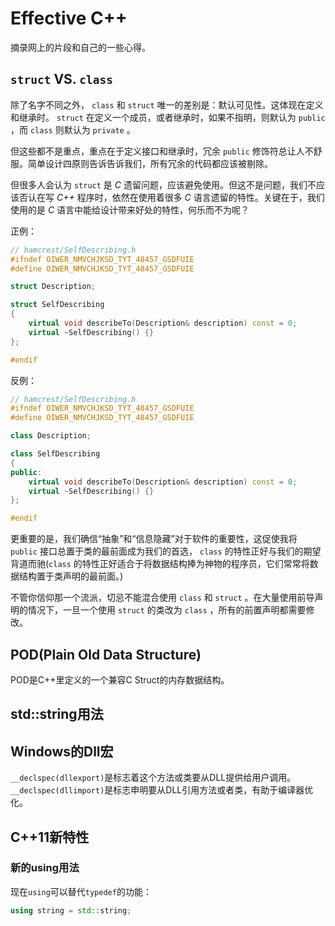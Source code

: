 # Effective C++

摘录网上的片段和自己的一些心得。

## `struct` VS. `class`

除了名字不同之外， `class` 和 `struct` 唯一的差别是：默认可见性。这体现在定义和继承时。 `struct` 在定义一个成员，或者继承时，如果不指明，则默认为 `public` ，而 `class` 则默认为 `private` 。

但这些都不是重点，重点在于定义接口和继承时，冗余 `public` 修饰符总让人不舒服。简单设计四原则告诉告诉我们，所有冗余的代码都应该被剔除。

但很多人会认为 `struct` 是 *C* 遗留问题，应该避免使用。但这不是问题，我们不应该否认在写 *C++* 程序时，依然在使用着很多 *C* 语言遗留的特性。关键在于，我们使用的是 *C* 语言中能给设计带来好处的特性，何乐而不为呢？

正例：

```c++
// hamcrest/SelfDescribing.h
#ifndef OIWER_NMVCHJKSD_TYT_48457_GSDFUIE
#define OIWER_NMVCHJKSD_TYT_48457_GSDFUIE

struct Description;

struct SelfDescribing
{
    virtual void describeTo(Description& description) const = 0;
    virtual ~SelfDescribing() {}
};

#endif
```

反例：

```c++
// hamcrest/SelfDescribing.h
#ifndef OIWER_NMVCHJKSD_TYT_48457_GSDFUIE
#define OIWER_NMVCHJKSD_TYT_48457_GSDFUIE

class Description;

class SelfDescribing
{
public:
    virtual void describeTo(Description& description) const = 0;
    virtual ~SelfDescribing() {}
};

#endif
```

更重要的是，我们确信“抽象”和“信息隐藏”对于软件的重要性，这促使我将 `public` 接口总置于类的最前面成为我们的首选， `class` 的特性正好与我们的期望背道而驰(`class` 的特性正好适合于将数据结构捧为神物的程序员，它们常常将数据结构置于类声明的最前面。)

不管你信仰那一个流派，切忌不能混合使用 `class` 和 `struct` 。在大量使用前导声明的情况下，一旦一个使用 `struct` 的类改为 `class` ，所有的前置声明都需要修改。

## POD(Plain Old Data Structure)

POD是C++里定义的一个兼容C Struct的内存数据结构。

## std::string用法

## Windows的Dll宏

`__declspec(dllexport)`是标志着这个方法或类要从DLL提供给用户调用。
`__declspec(dllimport)`是标志申明要从DLL引用方法或者类，有助于编译器优化。

## C++11新特性

### 新的using用法

现在`using`可以替代`typedef`的功能：

```c++
using string = std::string;
```
